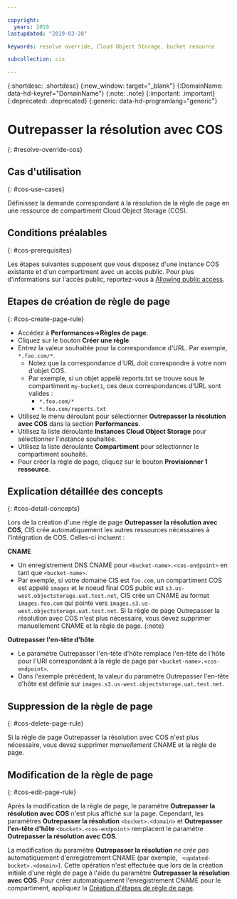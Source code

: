 ```yaml
---

copyright:
  years: 2019
lastupdated: "2019-03-28"

keywords: resolve override, Cloud Object Storage, bucket resource

subcollection: cis

---
```


{:shortdesc: .shortdesc}
{:new_window: target="_blank"}
{:DomainName: data-hd-keyref="DomainName"}
{:note: .note}
{:important: .important}
{:deprecated: .deprecated}
{:generic: data-hd-programlang="generic"}

# Outrepasser la résolution avec COS
{: #resolve-override-cos}

## Cas d'utilisation
{: #cos-use-cases}

Définissez la demande correspondant à la résolution de la règle de page en une ressource de compartiment Cloud Object Storage (COS). 


## Conditions préalables
{: #cos-prerequisites}

Les étapes suivantes supposent que vous disposez d'une instance COS existante et d'un compartiment avec un accès public. Pour plus d'informations sur l'accès public, reportez-vous à [Allowing public access](/docs/services/cloud-object-storage/iam?topic=cloud-object-storage-allowing-public-access).


## Etapes de création de règle de page 
{: #cos-create-page-rule}

* Accédez à **Performances->Règles de page**.
* Cliquez sur le bouton **Créer une règle**.
* Entrez la valeur souhaitée pour la correspondance d'URL. Par exemple, `*.foo.com/*`.
  * Notez que la correspondance d'URL doit correspondre à votre nom d'objet COS. 
  * Par exemple, si un objet appelé reports.txt se trouve sous le compartiment `my-bucket1`, ces deux correspondances d'URL sont valides :
    * `*.foo.com/*`
    * `*.foo.com/reports.txt`
* Utilisez le menu déroulant pour sélectionner **Outrepasser la résolution avec COS** dans la section **Performances**.
* Utilisez la liste déroulante **Instances Cloud Object Storage** pour sélectionner l'instance souhaitée.
* Utilisez la liste déroulante **Compartiment** pour sélectionner le compartiment souhaité.
* Pour créer la règle de page, cliquez sur le bouton **Provisionner 1 ressource**.


## Explication détaillée des concepts 
{: #cos-detail-concepts}

Lors de la création d'une règle de page **Outrepasser la résolution avec COS**, CIS crée automatiquement les autres ressources nécessaires à l'intégration de COS. Celles-ci incluent :

**CNAME**
* Un enregistrement DNS CNAME pour `<bucket-name>.<cos-endpoint>` en tant que `<bucket-name>`.
* Par exemple, si votre domaine CIS est `foo.com`, un compartiment COS est appelé `images` et le noeud final COS public est `s3.us-west.objectstorage.uat.test.net`, CIS crée un CNAME au format `images.foo.com` qui pointe vers `images.s3.us-west.objectstorage.uat.test.net`.
Si la règle de page Outrepasser la résolution avec COS n'est plus nécessaire, vous devez supprimer manuellement CNAME et la règle de page. {:note}

**Outrepasser l'en-tête d'hôte**
* Le paramètre Outrepasser l'en-tête d'hôte remplace l'en-tête de l'hôte pour l'URI correspondant à la règle de page par `<bucket-name>.<cos-endpoint>`.
* Dans l'exemple précédent, la valeur du paramètre Outrepasser l'en-tête d'hôte est définie sur `images.s3.us-west.objectstorage.uat.test.net`.


## Suppression de la règle de page 
{: #cos-delete-page-rule}

Si la règle de page Outrepasser la résolution avec COS n'est plus nécessaire, vous devez supprimer _manuellement_ CNAME et la règle de page. 


## Modification de la règle de page 
{: #cos-edit-page-rule}

Après la modification de la règle de page, le paramètre **Outrepasser la résolution avec COS** n'est plus affiché sur la page. Cependant, les paramètres **Outrepasser la résolution** `<bucket>.<domain>` et **Outrepasser l'en-tête d'hôte** `<bucket>.<cos-endpoint>` remplacent le paramètre **Outrepasser la résolution avec COS**.

La modification du paramètre **Outrepasser la résolution** _ne crée pas_ automatiquement d'enregistrement CNAME (par exemple, ` <updated-bucket>.<domain>`). Cette opération n'est effectuée que lors de la création initiale d'une règle de page à l'aide du paramètre **Outrepasser la résolution avec COS**. Pour créer automatiquement l'enregistrement CNAME pour le compartiment, appliquez la [Création d'étapes de règle de page](#cos-create-page-rule).
